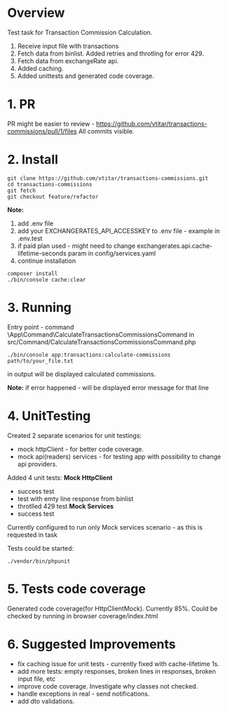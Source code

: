 # Overview

Test task for Transaction Commission Calculation.

1. Receive input file with transactions
2. Fetch data from binlist. Added retries and throtling for error 429.
3. Fetch data from exchangeRate api.
4. Added caching.
5. Added unittests and generated code coverage.


# 1. PR 

PR might be easier to review - https://github.com/vtitar/transactions-commissions/pull/1/files
All commits visible.

# 2. Install

```shell
git clone https://github.com/vtitar/transactions-commissions.git
cd transactions-commissions
git fetch
git checkout feature/refactor
```
**Note:** 
1. add .env file
2. add your EXCHANGERATES_API_ACCESSKEY to .env file - example in .env.test
3. if paid plan used - might need to change exchangerates.api.cache-lifetime-seconds param in config/services.yaml
4. continue installation

```shell
composer install
./bin/console cache:clear
```


# 3. Running

Entry point - command \App\Command\CalculateTransactionsCommissionsCommand in src/Command/CalculateTransactionsCommissionsCommand.php

```shell
./bin/console app:transactions:calculate-commissions path/to/your_file.txt
```

in output will be displayed calculated commissions.

**Note:** if error happened - will be displayed error message for that line

# 4. UnitTesting

Created 2 separate scenarios for unit testings:
 - mock httpClient - for better code coverage.
 - mock api(readers) services - for testing app with possibility to change api providers.

Added 4 unit tests:
**Mock HttpClient**
 - success test
 - test with emty line response from binlist
 - throtlled 429 test
 **Mock Services**
 - success test

Currently configured to run only Mock services scenario - as this is requested in task

Tests could be started:

```shell
./vendor/bin/phpunit
```

# 5. Tests code coverage

Generated code coverage(for HttpClientMock). Currently 85%. Could be checked by running in browser coverage/index.html

# 6. Suggested Improvements 

- fix caching issue for unit tests - currently fixed with cache-lifetime 1s.
- add more tests: empty responses, broken lines in responses, broken input file, etc
- improve code coverage. Investigate why classes not checked.
- handle exceptions in real - send notifications.
- add dto validations.
